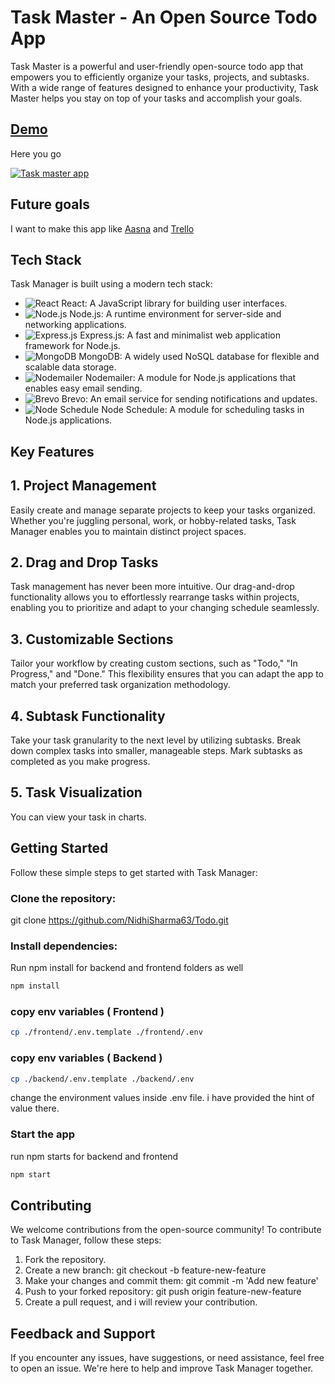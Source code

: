 # Task Master - An Open Source Todo App

Task Master is a powerful and user-friendly open-source todo app that empowers you to efficiently organize your tasks, projects, and subtasks. With a wide range of features designed to enhance your productivity, Task Master helps you stay on top of your tasks and accomplish your goals.

## [Demo](https://task-master-eosin.vercel.app/)

Here you go

[![Task master app](https://i.postimg.cc/1XCq0PFV/Screenshot-2023-09-11-154407.png)](https://postimg.cc/T5b1GzCT)

## Future goals

I want to make this app like [Aasna](https://app.asana.com/0/home/) and [Trello](https://trello.com/)

## Tech Stack

Task Manager is built using a modern tech stack:

- ![React](https://img.icons8.com/officel/16/000000/react.png) React: A JavaScript library for building user interfaces.
- ![Node.js](https://img.icons8.com/color/16/000000/nodejs.png) Node.js: A runtime environment for server-side and networking applications.
- ![Express.js](https://img.icons8.com/ios/16/00000/express-js.png) Express.js: A fast and minimalist web application framework for Node.js.
- ![MongoDB](https://img.icons8.com/color/16/000000/mongodb.png) MongoDB: A widely used NoSQL database for flexible and scalable data storage.
- ![Nodemailer](https://img.icons8.com/color/16/000000/email.png) Nodemailer: A module for Node.js applications that enables easy email sending.
- ![Brevo](https://img.icons8.com/color/16/000000/email.png) Brevo: An email service for sending notifications and updates.
- ![Node Schedule](https://img.icons8.com/?size=20&id=13526&format=png) Node Schedule: A module for scheduling tasks in Node.js applications.

## Key Features

## 1. Project Management

Easily create and manage separate projects to keep your tasks organized. Whether you're juggling personal, work, or hobby-related tasks, Task Manager enables you to maintain distinct project spaces.

## 2. Drag and Drop Tasks

Task management has never been more intuitive. Our drag-and-drop functionality allows you to effortlessly rearrange tasks within projects, enabling you to prioritize and adapt to your changing schedule seamlessly.

## 3. Customizable Sections

Tailor your workflow by creating custom sections, such as "Todo," "In Progress," and "Done." This flexibility ensures that you can adapt the app to match your preferred task organization methodology.

## 4. Subtask Functionality

Take your task granularity to the next level by utilizing subtasks. Break down complex tasks into smaller, manageable steps. Mark subtasks as completed as you make progress.

## 5. Task Visualization

You can view your task in charts.

## Getting Started

Follow these simple steps to get started with Task Manager:

### Clone the repository:

git clone https://github.com/NidhiSharma63/Todo.git

### Install dependencies:

Run npm install for backend and frontend folders as well

```bash
npm install
```

### copy env variables ( Frontend )

```bash
cp ./frontend/.env.template ./frontend/.env
```

### copy env variables ( Backend )

```bash
cp ./backend/.env.template ./backend/.env
```

change the environment values inside .env file. i have provided the hint of value there.

### Start the app

run npm starts for backend and frontend

```bash
npm start
```

## Contributing

We welcome contributions from the open-source community! To contribute to Task Manager, follow these steps:

1. Fork the repository.
2. Create a new branch: git checkout -b feature-new-feature
3. Make your changes and commit them: git commit -m 'Add new feature'
4. Push to your forked repository: git push origin feature-new-feature
5. Create a pull request, and i will review your contribution.

## Feedback and Support

If you encounter any issues, have suggestions, or need assistance, feel free to open an issue. We're here to help and improve Task Manager together.

